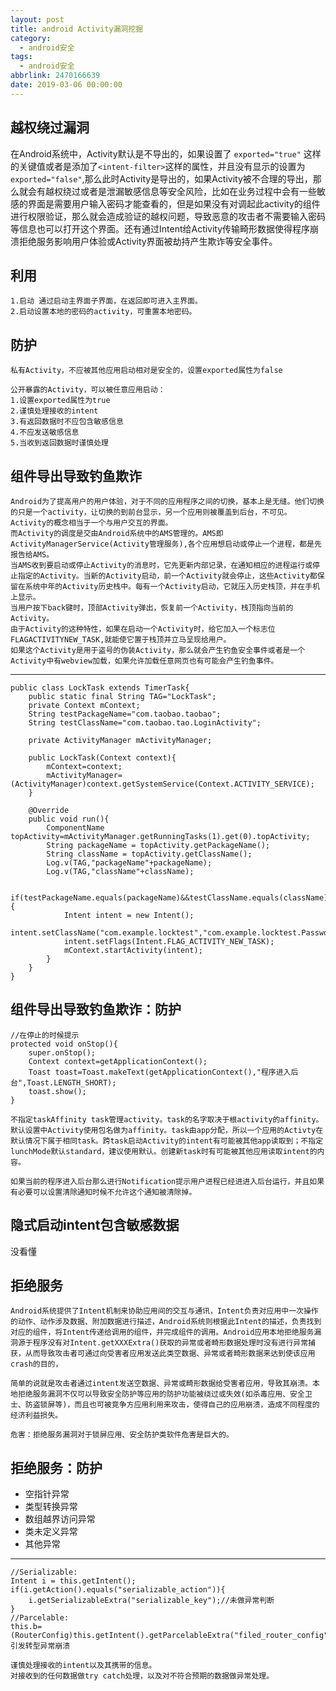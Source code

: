 ```yaml
---
layout: post
title: android Activity漏洞挖掘
category: 
  - android安全
tags: 
  - android安全
abbrlink: 2470166639
date: 2019-03-06 00:00:00
---
```


## 越权绕过漏洞
	
在Android系统中，Activity默认是不导出的，如果设置了 ```exported="true"``` 这样的关键值或者是添加了```<intent-filter>```这样的属性，并且没有显示的设置为```exported="false"```,那么此时Activity是导出的，如果Activity被不合理的导出，那么就会有越权绕过或者是泄漏敏感信息等安全风险，比如在业务过程中会有一些敏感的界面是需要用户输入密码才能查看的，但是如果没有对调起此activity的组件进行权限验证，那么就会造成验证的越权问题，导致恶意的攻击者不需要输入密码等信息也可以打开这个界面。还有通过Intent给Activity传输畸形数据使得程序崩溃拒绝服务影响用户体验或Activity界面被劫持产生欺诈等安全事件。  

## 利用

	1.启动 通过启动主界面子界面，在返回即可进入主界面。
	2.启动设置本地的密码的activity，可重置本地密码。

## 防护
	
	私有Activity，不应被其他应用启动相对是安全的，设置exported属性为false

	公开暴露的Activity，可以被任意应用启动：
	1.设置exported属性为true
	2.谨慎处理接收的intent
	3.有返回数据时不应包含敏感信息
	4.不应发送敏感信息
	5.当收到返回数据时谨慎处理

## 组件导出导致钓鱼欺诈

	Android为了提高用户的用户体验，对于不同的应用程序之间的切换，基本上是无缝。他们切换的只是一个activity，让切换的到前台显示，另一个应用则被覆盖到后台，不可见。Activity的概念相当于一个与用户交互的界面。  
	而Activity的调度是交由Android系统中的AMS管理的。AMS即ActivityManagerService(Activity管理服务),各个应用想启动或停止一个进程，都是先报告给AMS。  
	当AMS收到要启动或停止Activity的消息时，它先更新内部记录，在通知相应的进程运行或停止指定的Activity。当新的Activity启动，前一个Activity就会停止，这些Activity都保留在系统中年的Activity历史栈中。每有一个Activity启动，它就压入历史栈顶，并在手机上显示。  
	当用户按下back键时，顶部Activity弹出，恢复前一个Activity，栈顶指向当前的Activity。  
	由于Activity的这种特性，如果在启动一个Activity时，给它加入一个标志位FLAGACTIVITYNEW_TASK,就能使它置于栈顶并立马呈现给用户。  
	如果这个Activity是用于盗号的伪装Activity，那么就会产生钓鱼安全事件或者是一个Activity中有webview加载，如果允许加载任意网页也有可能会产生钓鱼事件。  

---

	public class LockTask extends TimerTask{
		public static final String TAG="LockTask";
		private Context mContext;
		String testPackageName="com.taobao.taobao";
		String testClassName="com.taobao.tao.LoginActivity";

		private ActivityManager mActivityManager;

		public LockTask(Context context){
			mContext=context;
			mActivityManager=(ActivityManager)context.getSystemService(Context.ACTIVITY_SERVICE);
		}

		@Override
		public void run(){
			ComponentName topActivity=mActivityManager.getRunningTasks(1).get(0).topActivity;
			String packageName = topActivity.getPackageName();
			String className = topActivity.getClassName();
			Log.v(TAG,"packageName"+packageName);
			Log.v(TAG,"className"+className);

			if(testPackageName.equals(packageName)&&testClassName.equals(className)){
				Intent intent = new Intent();
				intent.setClassName("com.example.locktest","com.example.locktest.PasswordActivity");
				intent.setFlags(Intent.FLAG_ACTIVITY_NEW_TASK);
				mContext.startActivity(intent);
			}
		}
	}

## 组件导出导致钓鱼欺诈：防护

	//在停止的时候提示
	protected void onStop(){
		super.onStop();
		Context context=getApplicationContext();
		Toast toast=Toast.makeText(getApplicationContext(),"程序进入后台",Toast.LENGTH_SHORT);
		toast.show();
	}

	不指定taskAffinity task管理activity。task的名字取决于根activity的affinity。默认设置中Activity使用包名做为affinity。task由app分配，所以一个应用的Activty在默认情况下属于相同task。跨task启动Activity的intent有可能被其他app读取到；不指定lunchMode默认standard，建议使用默认。创建新task时有可能被其他应用读取intent的内容。

	如果当前的程序进入后台那么进行Notification提示用户进程已经进进入后台运行，并且如果有必要可以设置清除通知时候不允许这个通知被清除掉。  

## 隐式启动intent包含敏感数据
没看懂

## 拒绝服务

	Android系统提供了Intent机制来协助应用间的交互与通讯，Intent负责对应用中一次操作的动作、动作涉及数据、附加数据进行描述，Android系统则根据此Intent的描述，负责找到对应的组件，将Intent传递给调用的组件，并完成组件的调用。Android应用本地拒绝服务漏洞源于程序没有对Intent.getXXXExtra()获取的异常或者畸形数据处理时没有进行异常捕获，从而导致攻击者可通过向受害者应用发送此类空数据、异常或者畸形数据来达到使该应用crash的目的，

	简单的说就是攻击者通过intent发送空数据、异常或畸形数据给受害者应用，导致其崩溃。本地拒绝服务漏洞不仅可以导致安全防护等应用的防护功能被绕过或失效(如杀毒应用、安全卫士、防盗锁屏等)，而且也可被竞争方应用利用来攻击，使得自己的应用崩溃，造成不同程度的经济利益损失。  

	危害：拒绝服务漏洞对于锁屏应用、安全防护类软件危害是巨大的。  

## 拒绝服务：防护
	
- 空指针异常
- 类型转换异常
- 数组越界访问异常
- 类未定义异常
- 其他异常

---

	//Serializable:
	Intent i = this.getIntent();
	if(i.getAction().equals("serializable_action")){
		i.getSerializableExtra("serializable_key");//未做异常判断
	}
	//Parcelable:
	this.b=(RouterConfig)this.getIntent().getParcelableExtra("filed_router_config");//引发转型异常崩溃

	谨慎处理接收的intent以及其携带的信息。  
	对接收到的任何数据做try catch处理，以及对不符合预期的数据做异常处理。  
